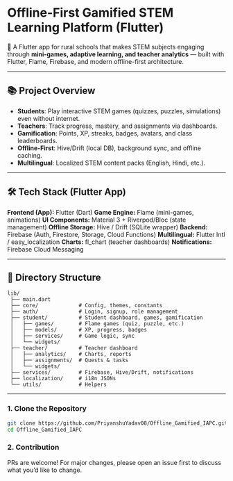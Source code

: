 
# Offline-First Gamified STEM Learning Platform (Flutter)

🚀 A Flutter app for rural schools that makes STEM subjects engaging through **mini-games, adaptive learning, and teacher analytics** — built with Flutter, Flame, Firebase, and modern offline-first architecture.

---

## 📚 Project Overview
- **Students**: Play interactive STEM games (quizzes, puzzles, simulations) even without internet.
- **Teachers**: Track progress, mastery, and assignments via dashboards.
- **Gamification**: Points, XP, streaks, badges, avatars, and class leaderboards.
- **Offline-First**: Hive/Drift (local DB), background sync, and offline caching.
- **Multilingual**: Localized STEM content packs (English, Hindi, etc.).

---


## 🛠️ Tech Stack (Flutter App)
**Frontend (App):** Flutter (Dart)
**Game Engine:** Flame (mini-games, animations)
**UI Components:** Material 3 + Riverpod/Bloc (state management)
**Offline Storage:** Hive / Drift (SQLite wrapper)
**Backend:** Firebase (Auth, Firestore, Storage, Cloud Functions)
**Multilingual:** Flutter Intl / easy_localization
**Charts:** fl_chart (teacher dashboards)
**Notifications:** Firebase Cloud Messaging

---

## 📁 Directory Structure

```
lib/
 ├── main.dart
 ├── core/             # Config, themes, constants
 ├── auth/             # Login, signup, role management
 ├── student/          # Student dashboard, games, gamification
 │   ├── games/        # Flame games (quiz, puzzle, etc.)
 │   ├── models/       # XP, progress, badges
 │   ├── services/     # Game logic, sync
 │   └── widgets/
 ├── teacher/          # Teacher dashboard
 │   ├── analytics/    # Charts, reports
 │   ├── assignments/  # Quests & tasks
 │   └── widgets/
 ├── services/         # Firebase, Hive/Drift, notifications
 ├── localization/     # i18n JSONs
 └── utils/            # Helpers
```

---

### 1. Clone the Repository
```bash
git clone https://github.com/PriyanshuYadav08/Offline_Gamified_IAPC.git
cd Offline_Gamified_IAPC
```

### 2. Contribution
PRs are welcome! For major changes, please open an issue first to discuss what you’d like to change.